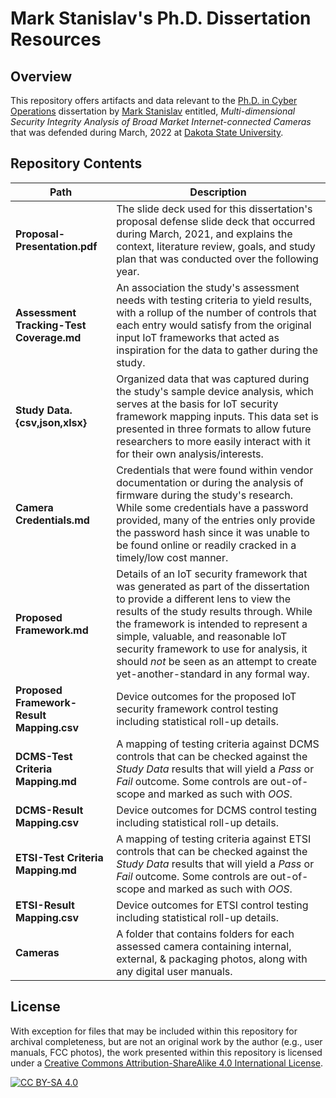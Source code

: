 # Mark Stanislav's Ph.D. Dissertation Resources
## Overview
This repository offers artifacts and data relevant to the [Ph.D. in Cyber Operations](https://dsu.edu/programs/phdco/index.html) dissertation by [Mark Stanislav](https://uncompiled.com/) entitled, _Multi-dimensional Security Integrity Analysis of Broad Market Internet-connected Cameras_ that was defended during March, 2022 at [Dakota State University](https://dsu.edu/).

## Repository Contents
|Path|Description|
|-|-|
|**Proposal-Presentation.pdf**| The slide deck used for this dissertation's proposal defense slide deck that occurred during March, 2021, and explains the context, literature review, goals, and study plan that was conducted over the following year.|
|**Assessment Tracking-Test Coverage.md**|An association the study's assessment needs with testing criteria to yield results, with a rollup of the number of controls that each entry would satisfy from the original input IoT frameworks that acted as inspiration for the data to gather during the study.|
|**Study Data.{csv,json,xlsx}**|Organized data that was captured during the study's sample device analysis, which serves at the basis for IoT security framework mapping inputs. This data set is presented in three formats to allow future researchers to more easily interact with it for their own analysis/interests.|
|**Camera Credentials.md**|Credentials that were found within vendor documentation or during the analysis of firmware during the study's research. While some credentials have a password provided, many of the entries only provide the password hash since it was unable to be found online or readily cracked in a timely/low cost manner.|
|**Proposed Framework.md**|Details of an IoT security framework that was generated as part of the dissertation to provide a different lens to view the results of the study results through. While the framework is intended to represent a simple, valuable, and reasonable IoT security framework to use for analysis, it should _not_ be seen as an attempt to create yet-another-standard in any formal way.|
|**Proposed Framework-Result Mapping.csv**|Device outcomes for the proposed IoT security framework control testing including statistical roll-up details.|
|**DCMS-Test Criteria Mapping.md**|A mapping of testing criteria against DCMS controls that can be checked against the _Study Data_ results that will yield a _Pass_ or _Fail_ outcome. Some controls are out-of-scope and marked as such with _OOS_.|
|**DCMS-Result Mapping.csv**|Device outcomes for DCMS control testing including statistical roll-up details.|
|**ETSI-Test Criteria Mapping.md**|A mapping of testing criteria against ETSI controls that can be checked against the _Study Data_ results that will yield a _Pass_ or _Fail_ outcome. Some controls are out-of-scope and marked as such with _OOS_.|
|**ETSI-Result Mapping.csv**|Device outcomes for ETSI control testing including statistical roll-up details.|
|**Cameras**|A folder that contains folders for each assessed camera containing internal, external, & packaging photos, along with any digital user manuals.|

## License
With exception for files that may be included within this repository for archival completeness, but are not an original work by the author (e.g., user manuals, FCC photos), the work presented within this repository is licensed under a
[Creative Commons Attribution-ShareAlike 4.0 International License][cc-by-sa].

[![CC BY-SA 4.0][cc-by-sa-image]][cc-by-sa]

[cc-by-sa]: http://creativecommons.org/licenses/by-sa/4.0/
[cc-by-sa-image]: https://licensebuttons.net/l/by-sa/4.0/88x31.png
[cc-by-sa-shield]: https://img.shields.io/badge/License-CC%20BY--SA%204.0-lightgrey.svg

